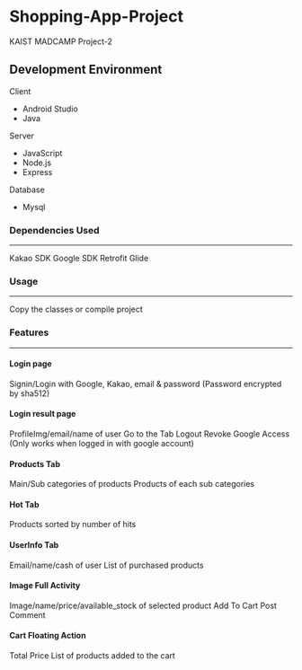 # Shopping-App-Project
KAIST MADCAMP Project-2

Development Environment
-------------
Client
- Android Studio
- Java

Server
- JavaScript
- Node.js
- Express

Database
- Mysql


### Dependencies Used
-------------
Kakao SDK
Google SDK
Retrofit
Glide

### Usage
-------------
Copy the classes or compile project

### Features
-------------

#### Login page
Signin/Login with Google, Kakao, email & password (Password encrypted by sha512)

#### Login result page
ProfileImg/email/name of user
Go to the Tab
Logout
Revoke Google Access (Only works when logged in with google account)

#### Products Tab
Main/Sub categories of products
Products of each sub categories

#### Hot Tab
Products sorted by number of hits

#### UserInfo Tab
Email/name/cash of user
List of purchased products

#### Image Full Activity
Image/name/price/available_stock of selected product
Add To Cart
Post Comment

#### Cart Floating Action
Total Price
List of products added to the cart

